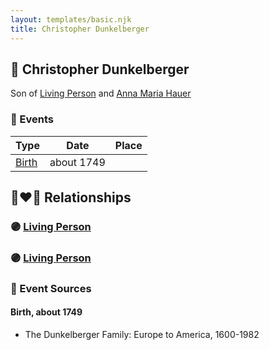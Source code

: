 ```yaml
---
layout: templates/basic.njk
title: Christopher Dunkelberger
---
```

## 🔵 Christopher Dunkelberger

Son of [Living Person](/people/1/13545057) and [Anna Maria Hauer](/people/2/22963774)

### 📆 Events

Type | Date | Place
------ | ------ | ------
[Birth](#event-5282cd94-35a0-4e92-ae1b-97a4ec5910a0) | about 1749 |

## 👩‍❤️‍👨 Relationships

### 🟣 [Living Person](/people/8/80103932)

### 🟣 [Living Person](/people/7/71030298)

### 📰 Event Sources

#### <a id="event-5282cd94-35a0-4e92-ae1b-97a4ec5910a0"></a> Birth, about 1749
* The Dunkelberger Family: Europe to America, 1600-1982